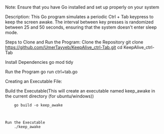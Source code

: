 Note:
Ensure that you have Go installed and set up properly on your system

Description:
This Go program simulates a periodic Ctrl + Tab keypress to keep the screen awake. The interval between key presses is randomized between 25 and 50 seconds, ensuring that the system doesn't enter sleep mode.

Steps to Clone and Run the Program:
Clone the Repository
        git clone https://github.com/UmerTayyeb/KeepAlive_ctrl-Tab.git
        cd KeepAlive_ctrl-Tab

Install Dependencies
        go mod tidy

Run the Program
        go run ctrl+tab.go


Creating an Executable File:

Build the Executable(This will create an executable named keep_awake in the current directory (for ubuntu/windows))
        
        go build -o keep_awake

            

    Run the Executable
        ./keep_awake